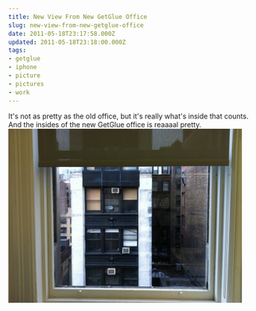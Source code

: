 ```yaml
---
title: New View From New GetGlue Office
slug: new-view-from-new-getglue-office
date: 2011-05-18T23:17:58.000Z
updated: 2011-05-18T23:18:00.000Z
tags:
- getglue
- iphone
- picture
- pictures
- work
---
```


It's not as pretty as the old office, but it's really what's inside that counts.  And the insides of the new GetGlue office is reaaaal pretty.
<a href="http://blog.harrywolff.com/2011/05/new-view-from-new-getglue-office/new_view_from_getglue/" rel="attachment wp-att-1359"><img src="/images/posts/2011/05/new_view_from_getglue-1024x764.jpg" alt="" title="new_view_from_getglue" width="470" height="350" class="aligncenter size-large wp-image-1359" /></a>
